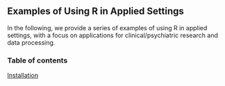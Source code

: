 ## Examples of Using R in Applied Settings

In the following, we provide a series of examples of using R in applied settings, with a focus on applications for clinical/psychiatric  research and data processing.

### Table of contents

[Installation](docs/P001_R_installation.md)

